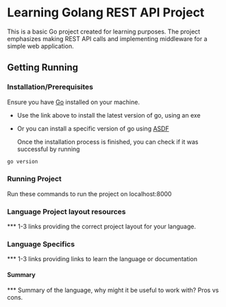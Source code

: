 # Learning Golang REST API Project

This is a basic Go project created for learning purposes. The project emphasizes making REST API calls and implementing middleware for a simple web application.

## Getting Running

### Installation/Prerequisites

Ensure you have [Go](https://golang.org/dl/) installed on your machine.

- Use the link above to install the latest version of go, using an exe
- Or you can install a specific version of go using [ASDF](https://github.com/asdf-community/asdf-golang)

  Once the installation process is finished, you can check if it was successful by running

 ```bash
go version
  ```
  
### Running Project

Run these commands to run the project on localhost:8000



### Language Project layout resources

  *** 1-3 links providing the correct project layout for your language.

### Language Specifics
  
  *** 1-3 links providing links to learn the language or documentation

#### Summary

  *** Summary of the language, why might it be useful to work with? Pros vs cons.




